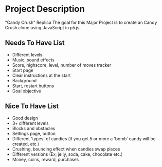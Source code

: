 # Project Description

"Candy Crush" Replica 
The goal for this Major Project is to create an Candy Crush clone using JavaScript in p5.js.

## Needs To Have List
- Different levels
- Music, sound effects
- Score, highscore, level, number of moves tracker
- Start page
- Clear instructions at the start
- Background 
- Start, restart buttons
- Goal objective

## Nice To Have List
- Good design
- 3+ different levels
- Blocks and obstacles
- Settings page, button
- Different 'types' of candies (if you get 5 or more a 'bomb' candy will be created, etc.)
- Crushing, bouncing effect when candies swap places
- Different versions (Ex; jelly, soda, cake, chocolate etc.)
- Money, coins, reward, purchases
